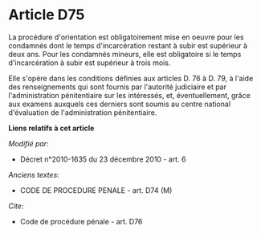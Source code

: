 # Article D75

La procédure d'orientation est obligatoirement mise en oeuvre pour les condamnés dont le temps d'incarcération restant à
subir est supérieur à deux ans. Pour les condamnés mineurs, elle est obligatoire si le temps d'incarcération à subir est
supérieur à trois mois. 

Elle s'opère dans les conditions définies aux articles D. 76 à D. 79, à l'aide des renseignements qui sont fournis par
l'autorité judiciaire et par l'administration pénitentiaire sur les intéressés, et, éventuellement, grâce aux examens
auxquels ces derniers sont soumis au centre national d'évaluation de l'administration pénitentiaire.

**Liens relatifs à cet article**

_Modifié par_:

  - Décret n°2010-1635 du 23 décembre 2010 - art. 6

_Anciens textes_:

  - CODE DE PROCEDURE PENALE - art. D74 (M)

_Cite_:

  - Code de procédure pénale - art. D76
